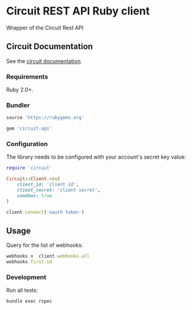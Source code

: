 # Circuit REST API Ruby client

Wrapper of the Circuit Rest API

## Circuit Documentation

See the [circuit documentation](https://circuit.github.io/).

### Requirements

Ruby 2.0+.

### Bundler

``` ruby
source 'https://rubygems.org'

gem 'circuit-api'
```

### Configuration

The library needs to be configured with your account's secret key value:

``` ruby
require 'circuit'

Circuit::Client.new(
    client_id: 'client id',
    client_secret: 'client secret',
    sandbox: true
)

client.connect('oauth token')
```

## Usage

Query for the list of webhooks:

```ruby
webhooks =  client.webhooks.all
webhooks.first.id
```

### Development

Run all tests:

    bundle exec rspec

